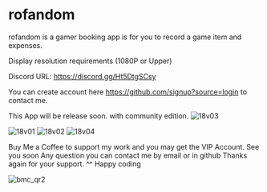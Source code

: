 # rofandom
rofandom is a gamer booking app is for you to record a game item and expenses.

Display resolution requirements (1080P or Upper)

Discord URL: https://discord.gg/Ht5DtgSCsy

</h>You can create account here https://github.com/signup?source=login to contact me. </h>

This App will be release soon. with community edition.
![18v03](https://github.com/icebreakero/rofandom/assets/143504409/f4dda970-c2db-4c2c-bad3-e8766d382b8c)

![18v01](https://github.com/icebreakero/rofandom/assets/143504409/6d7f85ce-c50a-489d-85ef-0dc49f7e8c2d)
![18v02](https://github.com/icebreakero/rofandom/assets/143504409/4823e777-861d-425e-b1e5-179ef7edaa68)
![18v04](https://github.com/icebreakero/rofandom/assets/143504409/ceb4f7ae-21aa-48a2-a441-6ddde1df555b)


Buy Me a Coffee to support my work and you may get the VIP Account.
See you soon
Any question you can contact me by email or in github
Thanks again for your support. ^^ Happy coding


![bmc_qr2](https://github.com/icebreakero/rofandom/assets/143504409/f81a43ad-2647-4929-ae0d-3fa0d99492db)
